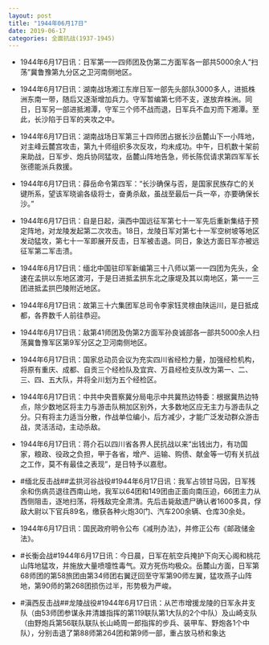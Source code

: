```yaml
---
layout: post
title: "1944年06月17日"
date: 2019-06-17
categories: 全面抗战(1937-1945)
---
```


<meta name="referrer" content="no-referrer" />

- 1944年6月17日讯：日军第一一四师团及伪第二方面军各一部共5000余人“扫荡”冀鲁豫第九分区之卫河南侧地区。 

- 1944年6月17日讯：湖南战场湘江东岸日军一部先头部队3000多人，进抵株洲东南一带，随后又逐渐增加兵力。守军暂编第七师不支，遂放弃株洲。同日，日军另一部进抵湘潭，守军三个师不战而退，日军兵不血刃而下湘潭。至此，长沙陷于日军的夹攻之中。 

- 1944年6月17日讯：湖南战场日军第三十四师团占据长沙岳麓山下一小阵地，对主峰云麓宫攻击，第九十师组织多次反攻，均未成功。中午，日机数十架前来助战，日军步、炮兵协同猛攻，岳麓山阵地告急，师长陈侃请求第四军军长张德能派兵救援。 

- 1944年6月17日讯：薛岳命令第四军：“长沙确保与否，是国家民族存亡的关键所系，望该军晓谕各级将士，奋勇杀敌，虽战至最后一兵一卒，亦要确保长沙。” 

- 1944年6月17日讯：自是日起，滇西中国远征军第七十一军先后重新集结于预定阵地，对龙陵发起第二次攻击。18日，龙陵日军对第七十一军空树坡等地区发动猛攻，第七十一军即展开反击，日军被击退。同日，象达方面日军亦被远征军第二军击溃。 

- 1944年6月17日讯：缅北中国驻印军新编第三十八师以第一一四团为先头，全速在孟拱以东地区渡河，于是日进抵孟拱东北之康堤及其以南地区，第一一三团进抵孟拱巴陵附近地区。 

- 1944年6月17日讯：故第三十六集团军总司令李家钰灵榇由陕运川，是日抵成都，各界数千人前往恭迎。 

- 1944年6月17日讯：敌第41师团及伪第2方面军孙良诚部各一部共5000余人扫荡冀鲁豫军区第9军分区之卫河南侧地区。 

- 1944年6月17日讯：国家总动员会议为充实四川省经检力量，加强经检机构，将原有重庆、成都、自贡三个经检队及宜宾、万县经检支队改为第一、二、三、四、五大队，并将全川划为五个经检区。 

- 1944年6月17日讯：中共中央晋察冀分局电示中共冀热边特委：根据冀热边特点，除少数地区将主力与游击队稍加区别外，大多数地区应无主力与游击队之分。只有将主力适当分散，作战单位编小，后方减少，才能广泛发动群众游击战，灵活活动，主动杀敌。 

- 1944年6月17日讯：蒋介石以四川省各界人民抗战以来“出钱出力，有功国家，粮政、役政之负担，甲于各省，增产、运输、购债、献金等一切有关抗战之工作，莫不有最佳之表现”，是日特予以嘉慰。 

- #缅北反击战##孟拱河谷战役#1944年6月17日讯：我军占领甘马因，日军残余和伤病员退往西南山地，我军以64团和149团由正面向南压迫，66团主力从西侧阻击，逐地扫荡，将残敌完全肃清。先后击毙敌遗尸确认者1600多具，俘敌大尉以下官兵89名，缴获各种火炮30门、汽车200余辆、仓库30余处。 

- 1944年6月17日讯：国民政府明令公布《减刑办法》，并修正公布《邮政储金法》。 

- #长衡会战#1944年6月17日讯：今日晨，日军在航空兵掩护下向天心阁和桃花山阵地猛攻，并施放大量喷嚏性毒气。双方死伤均极众。岳麓山方面，日军第68师团的第58旅团由第34师团右翼迂回至守军第90师左翼，猛攻燕子山阵地，第90师的第268团损伤过半，形势极为严峻。 

- #滇西反击战##龙陵战役#1944年6月17日讯：从芒市增援龙陵的日军永井支队（由53师团参谋永井清雄指挥的第119联队第1大队的2个中队）及山崎支队（由野炮兵第56联队联队长山崎周一郎指挥的步兵、装甲车、野炮各1个中队），分别击退了第88师第264团和第9师一部，重占放马桥和象达 

